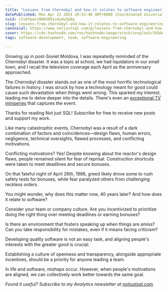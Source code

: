 ```yaml
---
title: "Lessons from Chernobyl and how it relates to software engineering"
datePublished: Mon Apr 22 2024 20:53:48 GMT+0000 (Coordinated Universal Time)
cuid: clvbfpwcz000309ju4y4w3p8g
slug: lessons-from-chernobyl-and-how-it-relates-to-software-engineering
canonical: https://www.notjustsql.com/p/lessons-from-chernobyl-and-how-it
cover: https://cdn.hashnode.com/res/hashnode/image/stock/unsplash/3VQ4AfOKCVc/upload/d6d5cdcae37d5443ee5a1d3bc27419b9.jpeg
tags: software-development, team, software-engineering

---
```


Growing up in post-Soviet Moldova, I was repeatedly reminded of the Chernobyl disaster. It was a topic at school, we had liquidators in our small town, and I recall the television coverage each April as the anniversary approached.

The Chernobyl disaster stands out as one of the most horrific technological failures in history. I was struck by how a technology meant for good could cause such devastation when things went wrong. This sparked my interest, leading me to delve deeper into the details. There's even an [exceptional TV miniseries](https://www.imdb.com/title/tt7366338/) that captures the event.

Thanks for reading Not just SQL! Subscribe for free to receive new posts and support my work.

Like many catastrophic events, Chernobyl was a result of a dark combination of factors and coincidences—design flaws, human errors, negligence, technical oversights, flawed processes, and conflicting motivations.

Conflicting motivations? Yes! Despite knowing about the reactor's design flaws, people remained silent for fear of reprisal. Construction shortcuts were taken to meet deadlines and secure bonuses.

On that fateful night of April 26th, 1986, greed likely drove some to rush safety tests for bonuses, while fear paralyzed others from challenging reckless orders.

You might wonder, why does this matter now, 40 years later? And how does it relate to software?

Consider your team or company culture. Are you incentivized to prioritize doing the right thing over meeting deadlines or earning bonuses?

Is there an environment that fosters speaking up when things are amiss? Can you take responsibility for mistakes, even if it means facing criticism?

Developing quality software is not an easy task, and aligning people's interests with the greater good is crucial.

Establishing a culture of openness and transparency, alongside appropriate incentives, should be a priority for anyone leading a team.

In life and software, mishaps occur. However, when people's motivations are aligned, we can collectively work better towards the same goal.

*Found it useful? Subscribe to my Analytics newsletter at* [*notjustsql.com*](https://www.notjustsql.com)*.*